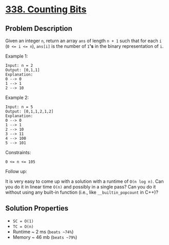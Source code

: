 # [338. Counting Bits](https://leetcode.com/problems/counting-bits/description/)

## Problem Description

Given an integer `n`, return an array `ans` of length `n + 1` such that for each `i` (`0 <= i <= n`), `ans[i]` is the number of `1`**'s** in the binary representation of `i`.



Example 1:
```
Input: n = 2
Output: [0,1,1]
Explanation:
0 --> 0
1 --> 1
2 --> 10
```
Example 2:
```
Input: n = 5
Output: [0,1,1,2,1,2]
Explanation:
0 --> 0
1 --> 1
2 --> 10
3 --> 11
4 --> 100
5 --> 101
```

Constraints:

`0 <= n <= 105`


Follow up:

It is very easy to come up with a solution with a runtime of `O(n log n)`. Can you do it in linear time `O(n)` and possibly in a single pass?
Can you do it without using any built-in function (i.e., like `__builtin_popcount` in C++)?

## Solution Properties

* `SC = O(1)`
* `TC = O(n)`
* Runtime ~ 2 ms (`beats ~74%`)
* Memory ~ 46 mb (`beats ~79%`)